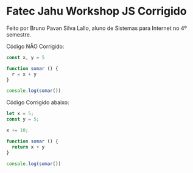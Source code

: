 # Fatec Jahu Workshop JS Corrigido

Feito por Bruno Pavan Silva Lallo, aluno de Sistemas para Internet no 4º semestre.

Código NÂO Corrigido: 

```js
const x, y = 5

function somar () {
  r = x + y
}

console.log(somar())
```

Código Corrigido abaixo:

```js
let x = 5;
const y = 5;

x += 10;

function somar () {
  return x + y
}

console.log(somar())
```